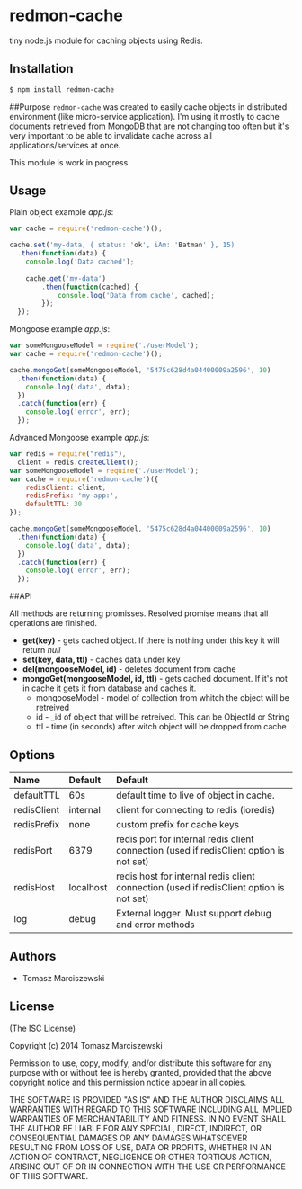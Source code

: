 # redmon-cache

  tiny node.js module for caching objects using Redis.

## Installation

```bash
$ npm install redmon-cache
```

##Purpose
`redmon-cache` was created to easily cache objects in distributed environment (like micro-service application). I'm using it mostly to cache documents retrieved from MongoDB that are not changing too often but it's very important to be able to invalidate cache across all applications/services at once.

This module is work in progress.

## Usage
Plain object example _app.js_:

```js
var cache = require('redmon-cache')();

cache.set('my-data, { status: 'ok', iAm: 'Batman' }, 15)
  .then(function(data) {
    console.log('Data cached');
    
    cache.get('my-data')
        .then(function(cached) {
            console.log('Data from cache', cached);
        });
  });
```

Mongoose example _app.js_:

```js
var someMongooseModel = require('./userModel');
var cache = require('redmon-cache')();

cache.mongoGet(someMongooseModel, '5475c628d4a04400009a2596', 10)
  .then(function(data) {
    console.log('data', data);
  })
  .catch(function(err) {
    console.log('error', err);
  });
```

Advanced Mongoose example _app.js_:

```js
var redis = require("redis"),
  client = redis.createClient();
var someMongooseModel = require('./userModel');
var cache = require('redmon-cache')({
    redisClient: client,
    redisPrefix: 'my-app:',
    defaultTTL: 30
});

cache.mongoGet(someMongooseModel, '5475c628d4a04400009a2596', 10)
  .then(function(data) {
    console.log('data', data);
  })
  .catch(function(err) {
    console.log('error', err);
  });
```

##API

All methods are returning promisses. Resolved promise means that all operations are finished.

- **get(key)** - gets cached object. If there is nothing under this key it will return _null_
- **set(key, data, ttl)** - caches data under key
- **del(mongooseModel, id)** - deletes document from cache
- **mongoGet(mongooseModel, id, ttl)** - gets cached document. If it's not in cache it gets it from database and caches it.
   - mongooseModel - model of collection from whitch the object will be retreived
   - id - _id of object that will be retreived. This can be ObjectId or String
   - ttl - time (in seconds) after witch object will be dropped from cache

## Options
| Name          | Default     | Default     |
| :------------- | :----------- | :----------- |
| defaultTTL |   60s   | default time to live of object in cache. |
| redisClient |   internal   | client for connecting to redis (ioredis) |
| redisPrefix |  none    | custom prefix for cache keys |
| redisPort |   6379   | redis port for internal redis client connection (used if redisClient option is not set) |
| redisHost |   localhost   | redis host for internal redis client connection (used if redisClient option is not set) |
| log |   debug   | External logger. Must support debug and error methods |

## Authors

 - Tomasz Marciszewski

## License

(The ISC License)

Copyright (c) 2014 Tomasz Marciszewski

Permission to use, copy, modify, and/or distribute this software for any purpose with or without fee is hereby granted, provided that the above copyright notice and this permission notice appear in all copies.

THE SOFTWARE IS PROVIDED "AS IS" AND THE AUTHOR DISCLAIMS ALL WARRANTIES WITH REGARD TO THIS SOFTWARE INCLUDING ALL IMPLIED WARRANTIES OF MERCHANTABILITY AND FITNESS. IN NO EVENT SHALL THE AUTHOR BE LIABLE FOR ANY SPECIAL, DIRECT, INDIRECT, OR CONSEQUENTIAL DAMAGES OR ANY DAMAGES WHATSOEVER RESULTING FROM LOSS OF USE, DATA OR PROFITS, WHETHER IN AN ACTION OF CONTRACT, NEGLIGENCE OR OTHER TORTIOUS ACTION, ARISING OUT OF OR IN CONNECTION WITH THE USE OR PERFORMANCE OF THIS SOFTWARE.
